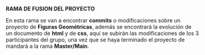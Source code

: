 **RAMA DE FUSION DEL PROYECTO**

En esta rama se van a encontrar **commits** o modificaciones sobre un proyecto de **Figuras Geométricas**, además se encontrará la evolución de un documento de **html** y de **css**, aquí se subirán las modificaciones de los 3 participantes del grupo, una vez que se haya terminado el proyecto de mandará a la rama **Master/Main**.

